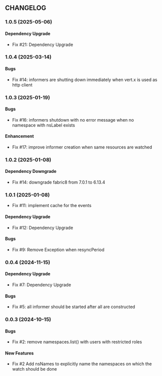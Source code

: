 ## CHANGELOG

### 1.0.5 (2025-05-06)

#### Dependency Upgrade
* Fix #21: Dependency Upgrade

### 1.0.4 (2025-03-14)

#### Bugs
* Fix #14: informers are shutting down immediately when vert.x is used as http client 

### 1.0.3 (2025-01-19)

####  Bugs
* Fix #16: informers shutdown with no error message when no namespace with nsLabel exists

#### Enhancement
* Fix #17: improve informer creation when same resources are watched

### 1.0.2 (2025-01-08)

#### Dependency Downgrade
* Fix #14: downgrade fabric8 from 7.0.1 to 6.13.4

### 1.0.1 (2025-01-08)

* Fix #11: implement cache for the events

#### Dependency Upgrade
* Fix #12: Dependency Upgrade

####  Bugs
* Fix #9: Remove Exception when resyncPeriod

### 0.0.4 (2024-11-15)

#### Dependency Upgrade
* Fix #7: Dependency Upgrade

####  Bugs
* Fix #5: all informer should be started after all are constructed

### 0.0.3 (2024-10-15)

####  Bugs
* Fix #2: remove namespaces.list() with users with restricted roles

####  New Features
* Fix #2 Add nsNames to explicitly name the namespaces on which the watch should be done
